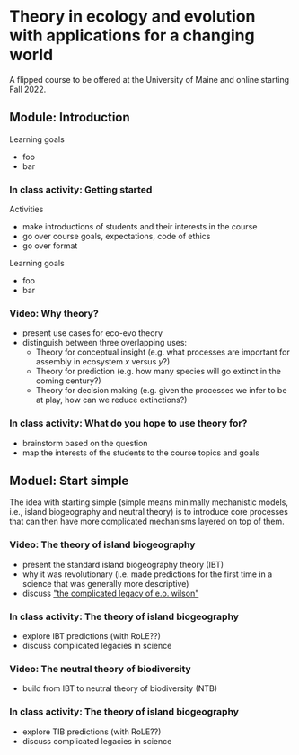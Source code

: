 # Theory in ecology and evolution with applications for a changing world

A flipped course to be offered at the University of Maine and online starting Fall 2022.

## Module: Introduction

Learning goals
- foo
- bar

### In class activity: Getting started

Activities
- make introductions of students and their interests in the course
- go over course goals, expectations, code of ethics
- go over format

Learning goals
- foo
- bar


### Video: Why theory?

- present use cases for eco-evo theory
- distinguish between three overlapping uses:
    - Theory for conceptual insight (e.g. what processes are important for assembly in ecosystem $x$ versus $y$?)
    - Theory for prediction (e.g. how many species will go extinct in the coming century?)
    - Theory for decision making (e.g. given the processes we infer to be at play, how can we reduce extinctions?)

### In class activity: What do you hope to use theory for?

- brainstorm based on the question
- map the interests of the students to the course topics and goals


## Moduel: Start simple

The idea with starting simple (simple means minimally mechanistic models, i.e., island biogeography and neutral theory) is to introduce core processes that can then have more complicated mechanisms layered on top of them.

### Video: The theory of island biogeography

- present the standard island biogeography theory (IBT)
- why it was revolutionary (i.e. made predictions for the first time in a science that was generally more descriptive)
- discuss ["the complicated legacy of e.o. wilson"](https://www.scientificamerican.com/article/the-complicated-legacy-of-e-o-wilson/)


### In class activity: The theory of island biogeography

- explore IBT predictions (with RoLE??) 
- discuss complicated legacies in science


### Video: The neutral theory of biodiversity 

- build from IBT to neutral theory of biodiversity (NTB)


### In class activity: The theory of island biogeography

- explore TIB predictions (with RoLE??)
- discuss complicated legacies in science
